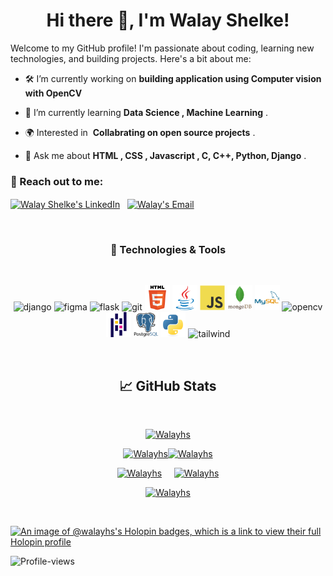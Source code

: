 <h1 align="center">Hi there 👋, I'm Walay Shelke!</h1> 

Welcome to my GitHub profile! I'm passionate about coding, learning new technologies, and building projects. Here's a bit about me:

- 🛠️ I’m currently working on **building application using Computer vision with OpenCV**

- 📖 I’m currently learning **Data Science , Machine Learning** .

- 🌍 Interested in ‍ **Collabrating on open source projects** .

- 💬 Ask me about **HTML , CSS , Javascript , C, C++, Python, Django** .

<h3 align="left">💬 Reach out to me:</h3>

<p align="left"><a href="https://www.linkedin.com/in/walay-shelke-662a81258/" target="blank"><img align="center" src="https://raw.githubusercontent.com/rahuldkjain/github-profile-readme-generator/master/src/images/icons/Social/linked-in-alt.svg" alt="Walay Shelke's LinkedIn" height="30" width="40" /></a> &nbsp <a href="https://mail.google.com/mail/?view=cm&fs=1&to=shwalay.dev@gmail.com" target="blank"> <img align="center" src="https://upload.wikimedia.org/wikipedia/commons/7/7e/Gmail_icon_%282020%29.svg" alt="Walay's Email" height="30" width="40" /></a></p>

<br>

<h3 align="center" >🔧 Technologies & Tools </h3>
<br>  
<p align="center"> <img src="https://cdn.worldvectorlogo.com/logos/django.svg" alt="django" width="40" height="40"/> <img src="https://www.vectorlogo.zone/logos/figma/figma-icon.svg" alt="figma" width="40" height="40"/> <img src="https://www.vectorlogo.zone/logos/pocoo_flask/pocoo_flask-icon.svg" alt="flask" width="40" height="40"/> <img src="https://www.vectorlogo.zone/logos/git-scm/git-scm-icon.svg" alt="git" width="40" height="40"/> <img src="https://raw.githubusercontent.com/devicons/devicon/master/icons/html5/html5-original-wordmark.svg" alt="html5" width="40" height="40"/>  <img src="https://raw.githubusercontent.com/devicons/devicon/master/icons/java/java-original.svg" alt="java" width="40" height="40"/> <img src="https://raw.githubusercontent.com/devicons/devicon/master/icons/javascript/javascript-original.svg" alt="javascript" width="40" height="40"/> <!--<img src="https://www.vectorlogo.zone/logos/kotlinlang/kotlinlang-icon.svg" alt="kotlin" width="40" height="40"/> <img src="https://www.vectorlogo.zone/logos/kubernetes/kubernetes-icon.svg" alt="kubernetes" width="40" height="40"/> <img src="https://raw.githubusercontent.com/devicons/devicon/master/icons/linux/linux-original.svg" alt="linux" width="40" height="40"/> --><img src="https://raw.githubusercontent.com/devicons/devicon/master/icons/mongodb/mongodb-original-wordmark.svg" alt="mongodb" width="40" height="40"/> <img src="https://raw.githubusercontent.com/devicons/devicon/master/icons/mysql/mysql-original-wordmark.svg" alt="mysql" width="40" height="40"/> <!--<img src="https://cdn.worldvectorlogo.com/logos/nextjs-2.svg" alt="nextjs" width="40" height="40"/> <img src="https://raw.githubusercontent.com/devicons/devicon/master/icons/nodejs/nodejs-original-wordmark.svg" alt="nodejs" width="40" height="40"/> --><img src="https://www.vectorlogo.zone/logos/opencv/opencv-icon.svg" alt="opencv" width="40" height="40"/> <img src="https://raw.githubusercontent.com/devicons/devicon/2ae2a900d2f041da66e950e4d48052658d850630/icons/pandas/pandas-original.svg" alt="pandas" width="40" height="40"/> <img src="https://raw.githubusercontent.com/devicons/devicon/master/icons/postgresql/postgresql-original-wordmark.svg" alt="postgresql" width="40" height="40"/> <img src="https://raw.githubusercontent.com/devicons/devicon/master/icons/python/python-original.svg" alt="python" width="40" height="40"/> <!-- <img src="https://raw.githubusercontent.com/devicons/devicon/master/icons/react/react-original-wordmark.svg" alt="react" width="40" height="40"/> --> <img src="https://www.vectorlogo.zone/logos/tailwindcss/tailwindcss-icon.svg" alt="tailwind" width="40" height="40"/> <!--<img src="https://www.vectorlogo.zone/logos/tensorflow/tensorflow-icon.svg" alt="tensorflow" width="40" height="40"/>--></p>

<br>
<h2 align="center">📈 GitHub Stats </h2>
<br>
<p align="center"><a href="https://github.com/ryo-ma/github-profile-trophy"><img src="https://github-profile-trophy.vercel.app/?username=Walayhs&theme=algolia&no-frame=true&margin-w=10&margin-h=15" alt="Walayhs" /></a> </p>
<p align="center"><a href="https://git.io/streak-stats"><img src="https://streak-stats.demolab.com?user=Walayhs&theme=chartreuse-dark&hide_border=true&ring=EBBA07&fire=EB5454&currStreakNum=FF905A&currStreakLabel=EB5454" alt="Walayhs" /></a><a href=""><img src="https://github-readme-stats.vercel.app/api?username=Walayhs&theme=chartreuse-dark&show_icons=true&hide_border=true" alt="Walayhs" /></a></p>

<p align="center"> <a href="https://quira.sh?utm_source=widgets&utm_campaign=Walayhs"><img src="https://stats.quira.sh/Walayhs/github?theme=dark" alt="Walayhs" /></a> &nbsp &nbsp <a href="https://quira.sh?utm_source=widgets&utm_campaign=Walayhs"><img src="https://stats.quira.sh/Walayhs/dependencies?theme=dark" alt="Walayhs" /></a> </p>
<p align="center"> <a href=""><img src="https://stats.quira.sh/Walayhs/languages-over-time?theme=dark" alt="Walayhs" /></a> </p>
<br>

[![An image of @walayhs's Holopin badges, which is a link to view their full Holopin profile](https://holopin.me/walayhs)](https://holopin.io/@walayhs)

![Profile-views](https://komarev.com/ghpvc/?username=Walayhs&abbreviated=true&style=for-the-badge&color=013042)











